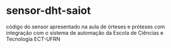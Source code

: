# sensor-dht-saiot
código do sensor apresentado na aula de órteses e próteses com integração com o sistema de automação da Escola de Ciências e Tecnologia ECT-UFRN
